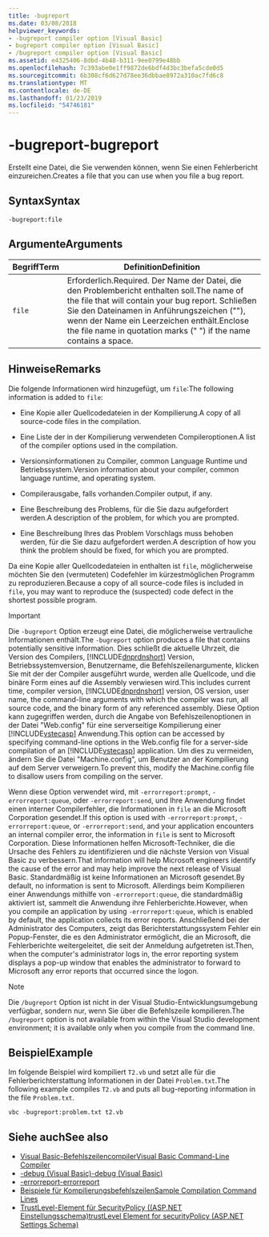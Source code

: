 ```yaml
---
title: -bugreport
ms.date: 03/08/2018
helpviewer_keywords:
- -bugreport compiler option [Visual Basic]
- bugreport compiler option [Visual Basic]
- /bugreport compiler option [Visual Basic]
ms.assetid: e4325406-8dbd-4b48-b311-9ee0799e48bb
ms.openlocfilehash: 7c393abe0e1ff9872de6bdf4d3bc3befa5cde0d5
ms.sourcegitcommit: 6b308cf6d627d78ee36dbbae8972a310ac7fd6c8
ms.translationtype: MT
ms.contentlocale: de-DE
ms.lasthandoff: 01/23/2019
ms.locfileid: "54746181"
---
```

# <a name="-bugreport"></a><span data-ttu-id="3e25e-102">-bugreport</span><span class="sxs-lookup"><span data-stu-id="3e25e-102">-bugreport</span></span>
<span data-ttu-id="3e25e-103">Erstellt eine Datei, die Sie verwenden können, wenn Sie einen Fehlerbericht einzureichen.</span><span class="sxs-lookup"><span data-stu-id="3e25e-103">Creates a file that you can use when you file a bug report.</span></span>  
  
## <a name="syntax"></a><span data-ttu-id="3e25e-104">Syntax</span><span class="sxs-lookup"><span data-stu-id="3e25e-104">Syntax</span></span>  
  
```  
-bugreport:file  
```  
  
## <a name="arguments"></a><span data-ttu-id="3e25e-105">Argumente</span><span class="sxs-lookup"><span data-stu-id="3e25e-105">Arguments</span></span>  
  
|<span data-ttu-id="3e25e-106">Begriff</span><span class="sxs-lookup"><span data-stu-id="3e25e-106">Term</span></span>|<span data-ttu-id="3e25e-107">Definition</span><span class="sxs-lookup"><span data-stu-id="3e25e-107">Definition</span></span>|  
|---|---|  
|`file`|<span data-ttu-id="3e25e-108">Erforderlich.</span><span class="sxs-lookup"><span data-stu-id="3e25e-108">Required.</span></span> <span data-ttu-id="3e25e-109">Der Name der Datei, die den Problembericht enthalten soll.</span><span class="sxs-lookup"><span data-stu-id="3e25e-109">The name of the file that will contain your bug report.</span></span> <span data-ttu-id="3e25e-110">Schließen Sie den Dateinamen in Anführungszeichen (""), wenn der Name ein Leerzeichen enthält.</span><span class="sxs-lookup"><span data-stu-id="3e25e-110">Enclose the file name in quotation marks (" ") if the name contains a space.</span></span>|  
  
## <a name="remarks"></a><span data-ttu-id="3e25e-111">Hinweise</span><span class="sxs-lookup"><span data-stu-id="3e25e-111">Remarks</span></span>  
 <span data-ttu-id="3e25e-112">Die folgende Informationen wird hinzugefügt, um `file`:</span><span class="sxs-lookup"><span data-stu-id="3e25e-112">The following information is added to `file`:</span></span>  
  
-   <span data-ttu-id="3e25e-113">Eine Kopie aller Quellcodedateien in der Kompilierung.</span><span class="sxs-lookup"><span data-stu-id="3e25e-113">A copy of all source-code files in the compilation.</span></span>  
  
-   <span data-ttu-id="3e25e-114">Eine Liste der in der Kompilierung verwendeten Compileroptionen.</span><span class="sxs-lookup"><span data-stu-id="3e25e-114">A list of the compiler options used in the compilation.</span></span>  
  
-   <span data-ttu-id="3e25e-115">Versionsinformationen zu Compiler, common Language Runtime und Betriebssystem.</span><span class="sxs-lookup"><span data-stu-id="3e25e-115">Version information about your compiler, common language runtime, and operating system.</span></span>  
  
-   <span data-ttu-id="3e25e-116">Compilerausgabe, falls vorhanden.</span><span class="sxs-lookup"><span data-stu-id="3e25e-116">Compiler output, if any.</span></span>  
  
-   <span data-ttu-id="3e25e-117">Eine Beschreibung des Problems, für die Sie dazu aufgefordert werden.</span><span class="sxs-lookup"><span data-stu-id="3e25e-117">A description of the problem, for which you are prompted.</span></span>  
  
-   <span data-ttu-id="3e25e-118">Eine Beschreibung Ihres das Problem Vorschlags muss behoben werden, für die Sie dazu aufgefordert werden.</span><span class="sxs-lookup"><span data-stu-id="3e25e-118">A description of how you think the problem should be fixed, for which you are prompted.</span></span>  
  
 <span data-ttu-id="3e25e-119">Da eine Kopie aller Quellcodedateien in enthalten ist `file`, möglicherweise möchten Sie den (vermuteten) Codefehler im kürzestmöglichen Programm zu reproduzieren.</span><span class="sxs-lookup"><span data-stu-id="3e25e-119">Because a copy of all source-code files is included in `file`, you may want to reproduce the (suspected) code defect in the shortest possible program.</span></span>  
  
> [!IMPORTANT]
>  <span data-ttu-id="3e25e-120">Die `-bugreport` Option erzeugt eine Datei, die möglicherweise vertrauliche Informationen enthält.</span><span class="sxs-lookup"><span data-stu-id="3e25e-120">The `-bugreport` option produces a file that contains potentially sensitive information.</span></span> <span data-ttu-id="3e25e-121">Dies schließt die aktuelle Uhrzeit, die Version des Compilers, [!INCLUDE[dnprdnshort](~/includes/dnprdnshort-md.md)] Version, Betriebssystemversion, Benutzername, die Befehlszeilenargumente, klicken Sie mit der der Compiler ausgeführt wurde, werden alle Quellcode, und die binäre Form eines auf die Assembly verwiesen wird.</span><span class="sxs-lookup"><span data-stu-id="3e25e-121">This includes current time, compiler version, [!INCLUDE[dnprdnshort](~/includes/dnprdnshort-md.md)] version, OS version, user name, the command-line arguments with which the compiler was run, all source code, and the binary form of any referenced assembly.</span></span> <span data-ttu-id="3e25e-122">Diese Option kann zugegriffen werden, durch die Angabe von Befehlszeilenoptionen in der Datei "Web.config" für eine serverseitige Kompilierung einer [!INCLUDE[vstecasp](~/includes/vstecasp-md.md)] Anwendung.</span><span class="sxs-lookup"><span data-stu-id="3e25e-122">This option can be accessed by specifying command-line options in the Web.config file for a server-side compilation of an [!INCLUDE[vstecasp](~/includes/vstecasp-md.md)] application.</span></span> <span data-ttu-id="3e25e-123">Um dies zu vermeiden, ändern Sie die Datei "Machine.config", um Benutzer an der Kompilierung auf dem Server verweigern.</span><span class="sxs-lookup"><span data-stu-id="3e25e-123">To prevent this, modify the Machine.config file to disallow users from compiling on the server.</span></span>  
  
 <span data-ttu-id="3e25e-124">Wenn diese Option verwendet wird, mit `-errorreport:prompt`, `-errorreport:queue`, oder `-errorreport:send`, und Ihre Anwendung findet einen interner Compilerfehler, die Informationen in `file` an die Microsoft Corporation gesendet.</span><span class="sxs-lookup"><span data-stu-id="3e25e-124">If this option is used with `-errorreport:prompt`, `-errorreport:queue`, or `-errorreport:send`, and your application encounters an internal compiler error, the information in `file` is sent to Microsoft Corporation.</span></span> <span data-ttu-id="3e25e-125">Diese Informationen helfen Microsoft-Techniker, die die Ursache des Fehlers zu identifizieren und die nächste Version von Visual Basic zu verbessern.</span><span class="sxs-lookup"><span data-stu-id="3e25e-125">That information will help Microsoft engineers identify the cause of the error and may help improve the next release of Visual Basic.</span></span> <span data-ttu-id="3e25e-126">Standardmäßig ist keine Informationen an Microsoft gesendet.</span><span class="sxs-lookup"><span data-stu-id="3e25e-126">By default, no information is sent to Microsoft.</span></span> <span data-ttu-id="3e25e-127">Allerdings beim Kompilieren einer Anwendungs mithilfe von `-errorreport:queue`, die standardmäßig aktiviert ist, sammelt die Anwendung ihre Fehlerberichte.</span><span class="sxs-lookup"><span data-stu-id="3e25e-127">However, when you compile an application by using `-errorreport:queue`, which is enabled by default, the application collects its error reports.</span></span> <span data-ttu-id="3e25e-128">Anschließend bei der Administrator des Computers, zeigt das Berichterstattungssystem Fehler ein Popup-Fenster, die es den Administrator ermöglicht, die an Microsoft, die Fehlerberichte weitergeleitet, die seit der Anmeldung aufgetreten ist.</span><span class="sxs-lookup"><span data-stu-id="3e25e-128">Then, when the computer's administrator logs in, the error reporting system displays a pop-up window that enables the administrator to forward to Microsoft any error reports that occurred since the logon.</span></span>  
  
> [!NOTE]
>  <span data-ttu-id="3e25e-129">Die `/bugreport` Option ist nicht in der Visual Studio-Entwicklungsumgebung verfügbar, sondern nur, wenn Sie über die Befehlszeile kompilieren.</span><span class="sxs-lookup"><span data-stu-id="3e25e-129">The `/bugreport` option is not available from within the Visual Studio development environment; it is available only when you compile from the command line.</span></span>  
  
## <a name="example"></a><span data-ttu-id="3e25e-130">Beispiel</span><span class="sxs-lookup"><span data-stu-id="3e25e-130">Example</span></span>  
 <span data-ttu-id="3e25e-131">Im folgende Beispiel wird kompiliert `T2.vb` und setzt alle für die Fehlerberichterstattung Informationen in der Datei `Problem.txt`.</span><span class="sxs-lookup"><span data-stu-id="3e25e-131">The following example compiles `T2.vb` and puts all bug-reporting information in the file `Problem.txt`.</span></span>  
  
```  
vbc -bugreport:problem.txt t2.vb  
```  
  
## <a name="see-also"></a><span data-ttu-id="3e25e-132">Siehe auch</span><span class="sxs-lookup"><span data-stu-id="3e25e-132">See also</span></span>
- [<span data-ttu-id="3e25e-133">Visual Basic-Befehlszeilencompiler</span><span class="sxs-lookup"><span data-stu-id="3e25e-133">Visual Basic Command-Line Compiler</span></span>](../../../visual-basic/reference/command-line-compiler/index.md)
- [<span data-ttu-id="3e25e-134">-debug (Visual Basic)</span><span class="sxs-lookup"><span data-stu-id="3e25e-134">-debug (Visual Basic)</span></span>](../../../visual-basic/reference/command-line-compiler/debug.md)
- [<span data-ttu-id="3e25e-135">-errorreport</span><span class="sxs-lookup"><span data-stu-id="3e25e-135">-errorreport</span></span>](../../../visual-basic/reference/command-line-compiler/errorreport.md)
- [<span data-ttu-id="3e25e-136">Beispiele für Kompilierungsbefehlszeilen</span><span class="sxs-lookup"><span data-stu-id="3e25e-136">Sample Compilation Command Lines</span></span>](../../../visual-basic/reference/command-line-compiler/sample-compilation-command-lines.md)
- [<span data-ttu-id="3e25e-137">TrustLevel-Element für SecurityPolicy ((ASP.NET Einstellungsschema)</span><span class="sxs-lookup"><span data-stu-id="3e25e-137">trustLevel Element for securityPolicy (ASP.NET Settings Schema)</span></span>](https://msdn.microsoft.com/library/729ab04c-03da-4ee5-86b1-be9d08a09369)
